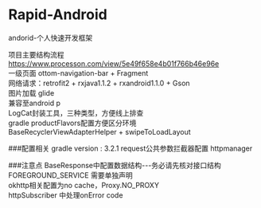 # Rapid-Android
  
andorid-个人快速开发框架

项目主要结构流程 https://www.processon.com/view/5e49f658e4b01f766b46e96e <br>
一级页面 ottom-navigation-bar + Fragment <br>
网络请求：retrofit2 + rxjava1.1.2 + rxandroid1.1.0 + Gson <br>
图片加载 glide <br>
兼容至android p <br>
LogCat封装工具，三种类型，方便线上排查 <br>
gradle productFlavors配置方便区分环境 <br>
BaseRecyclerViewAdapterHelper + swipeToLoadLayout <br>

###配置相关
gradle version : 3.2.1
request公共参数拦截器配置 httpmanager


###注意点
BaseResponse中配置数据结构---务必请先核对接口结构
FOREGROUND_SERVICE 需要单独声明 <br>
okhttp相关配置为no cache，Proxy.NO_PROXY <br>
httpSubscriber 中处理onError code <br>
